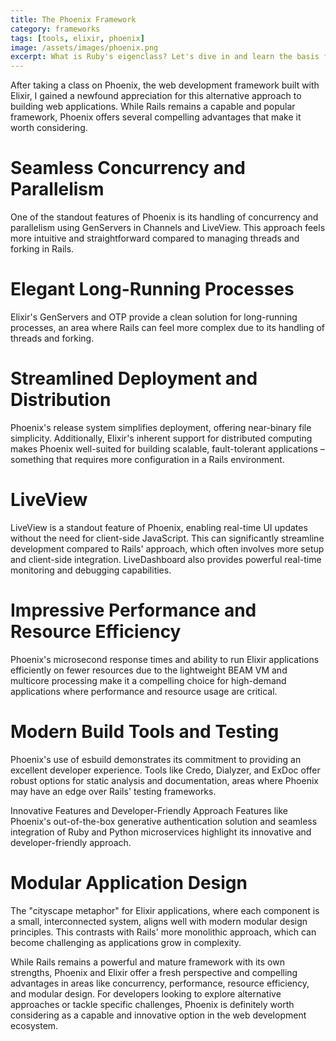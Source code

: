 ```yaml
---
title: The Phoenix Framework
category: frameworks
tags: [tools, elixir, phoenix]
image: /assets/images/phoenix.png
excerpt: What is Ruby's eigenclass? Let's dive in and learn the basis for ruby's metaprogramming.
---
```


After taking a class on Phoenix, the web development framework built with Elixir, I gained a newfound appreciation for this alternative approach to building web applications. While Rails remains a capable and popular framework, Phoenix offers several compelling advantages that make it worth considering.

# Seamless Concurrency and Parallelism

One of the standout features of Phoenix is its handling of concurrency and parallelism using GenServers in Channels and LiveView. This approach feels more intuitive and straightforward compared to managing threads and forking in Rails.

# Elegant Long-Running Processes

Elixir's GenServers and OTP provide a clean solution for long-running processes, an area where Rails can feel more complex due to its handling of threads and forking.

# Streamlined Deployment and Distribution

Phoenix's release system simplifies deployment, offering near-binary file simplicity. Additionally, Elixir's inherent support for distributed computing makes Phoenix well-suited for building scalable, fault-tolerant applications – something that requires more configuration in a Rails environment.

# LiveView

LiveView is a standout feature of Phoenix, enabling real-time UI updates without the need for client-side JavaScript. This can significantly streamline development compared to Rails' approach, which often involves more setup and client-side integration. LiveDashboard also provides powerful real-time monitoring and debugging capabilities.

# Impressive Performance and Resource Efficiency

Phoenix's microsecond response times and ability to run Elixir applications efficiently on fewer resources due to the lightweight BEAM VM and multicore processing make it a compelling choice for high-demand applications where performance and resource usage are critical.

# Modern Build Tools and Testing

Phoenix's use of esbuild demonstrates its commitment to providing an excellent developer experience. Tools like Credo, Dialyzer, and ExDoc offer robust options for static analysis and documentation, areas where Phoenix may have an edge over Rails' testing frameworks.

Innovative Features and Developer-Friendly Approach Features like Phoenix's out-of-the-box generative authentication solution and seamless integration of Ruby and Python microservices highlight its innovative and developer-friendly approach.

# Modular Application Design

The "cityscape metaphor" for Elixir applications, where each component is a small, interconnected system, aligns well with modern modular design principles. This contrasts with Rails' more monolithic approach, which can become challenging as applications grow in complexity.

While Rails remains a powerful and mature framework with its own strengths, Phoenix and Elixir offer a fresh perspective and compelling advantages in areas like concurrency, performance, resource efficiency, and modular design. For developers looking to explore alternative approaches or tackle specific challenges, Phoenix is definitely worth considering as a capable and innovative option in the web development ecosystem.
